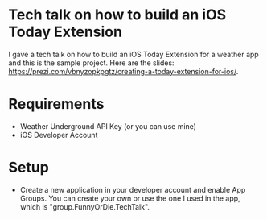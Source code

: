 # Tech talk on how to build an iOS Today Extension
I gave a tech talk on how to build an iOS Today Extension for
a weather app and this is the sample project. Here are the slides:
https://prezi.com/vbnyzopkpgtz/creating-a-today-extension-for-ios/.

# Requirements
- Weather Underground API Key (or you can use mine)
- iOS Developer Account

# Setup
- Create a new application in your developer account and enable
App Groups. You can create your own or use the one I used in the app,
which is "group.FunnyOrDie.TechTalk".
